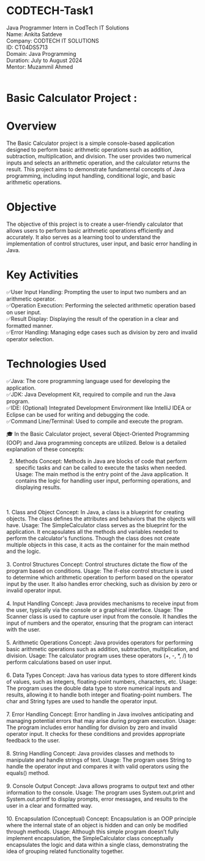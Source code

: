 # CODTECH-Task1
Java Programmer Intern in CodTech IT Solutions
<br>
Name: Ankita Satdeve
<br>
Company: CODTECH IT SOLUTIONS
<br>
ID: CT04DS5713
<br>
Domain: Java Programming
<br>
Duration: July to August 2024
<br>
Mentor: Muzammil Ahmed
<br>
<br>

# Basic Calculator Project :
# Overview
The Basic Calculator project is a simple console-based application designed to perform basic arithmetic operations such as addition, subtraction, multiplication, and division. The user provides two numerical inputs and selects an arithmetic operation, and the calculator returns the result. This project aims to demonstrate fundamental concepts of Java programming, including input handling, conditional logic, and basic arithmetic operations.

# Objective
The objective of this project is to create a user-friendly calculator that allows users to perform basic arithmetic operations efficiently and accurately. It also serves as a learning tool to understand the implementation of control structures, user input, and basic error handling in Java.

# Key Activities
✅User Input Handling: Prompting the user to input two numbers and an arithmetic operator.
<br>
✅Operation Execution: Performing the selected arithmetic operation based on user input.
<br>
✅Result Display: Displaying the result of the operation in a clear and formatted manner.
<br>
✅Error Handling: Managing edge cases such as division by zero and invalid operator selection.
<br>

# Technologies Used
✅Java: The core programming language used for developing the application.
<br>
✅JDK: Java Development Kit, required to compile and run the Java program.
<br>
✅IDE: (Optional) Integrated Development Environment like IntelliJ IDEA or Eclipse can be used for writing and debugging the code.
<br>
✅Command Line/Terminal: Used to compile and execute the program.
<br>

🎓 In the Basic Calculator project, several Object-Oriented Programming (OOP) and Java programming concepts are utilized. Below is a detailed explanation of these concepts:

2. Methods
Concept: Methods in Java are blocks of code that perform specific tasks and can be called to execute the tasks when needed.
Usage: The main method is the entry point of the Java application. It contains the logic for handling user input, performing operations, and displaying results.
<br>
<br>
1. Class and Object
Concept: In Java, a class is a blueprint for creating objects. The class defines the attributes and behaviors that the objects will have.
Usage: The SimpleCalculator class serves as the blueprint for the application. It encapsulates all the methods and variables needed to perform the calculator's functions. Though the class does not create multiple objects in this case, it acts as the container for the main method and the logic.
<br>
<br>
3. Control Structures
Concept: Control structures dictate the flow of the program based on conditions.
Usage: The if-else control structure is used to determine which arithmetic operation to perform based on the operator input by the user. It also handles error checking, such as division by zero or invalid operator input.
<br>
<br>
4. Input Handling
Concept: Java provides mechanisms to receive input from the user, typically via the console or a graphical interface.
Usage: The Scanner class is used to capture user input from the console. It handles the input of numbers and the operator, ensuring that the program can interact with the user.
<br>
<br>
5. Arithmetic Operations
Concept: Java provides operators for performing basic arithmetic operations such as addition, subtraction, multiplication, and division.
Usage: The calculator program uses these operators (+, -, *, /) to perform calculations based on user input.
<br>
<br>
6. Data Types
Concept: Java has various data types to store different kinds of values, such as integers, floating-point numbers, characters, etc.
Usage: The program uses the double data type to store numerical inputs and results, allowing it to handle both integer and floating-point numbers. The char and String types are used to handle the operator input.
<br>
<br>
7. Error Handling
Concept: Error handling in Java involves anticipating and managing potential errors that may arise during program execution.
Usage: The program includes error handling for division by zero and invalid operator input. It checks for these conditions and provides appropriate feedback to the user.
<br>
<br>
8. String Handling
Concept: Java provides classes and methods to manipulate and handle strings of text.
Usage: The program uses String to handle the operator input and compares it with valid operators using the equals() method.
<br>
<br>
9. Console Output
Concept: Java allows programs to output text and other information to the console.
Usage: The program uses System.out.print and System.out.printf to display prompts, error messages, and results to the user in a clear and formatted way.
<br>
<br>
10. Encapsulation (Conceptual)
Concept: Encapsulation is an OOP principle where the internal state of an object is hidden and can only be modified through methods.
Usage: Although this simple program doesn’t fully implement encapsulation, the SimpleCalculator class conceptually encapsulates the logic and data within a single class, demonstrating the idea of grouping related functionality together.
